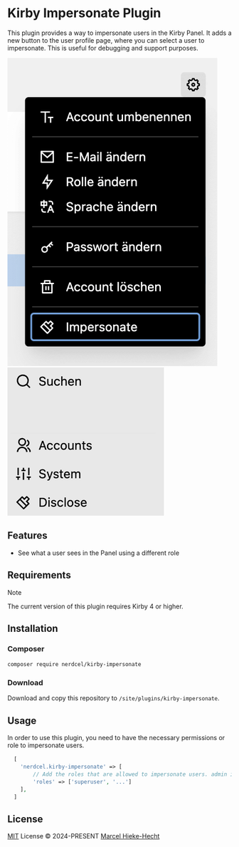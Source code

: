 # Kirby Impersonate Plugin

This plugin provides a way to impersonate users in the Kirby Panel.
It adds a new button to the user profile page, where you can select a user to impersonate. This is useful for debugging and support purposes.

!["Impersonate"](./.github/impersonate.gif?raw=true)
!["Disclose"](./.github/disclose.gif?raw=true)

## Features

- See what a user sees in the Panel using a different role

## Requirements

> [!NOTE]
> The current version of this plugin requires Kirby 4 or higher.

## Installation

### Composer

```bash
composer require nerdcel/kirby-impersonate
```

### Download

Download and copy this repository to `/site/plugins/kirby-impersonate`.

## Usage

In order to use this plugin, you need to have the necessary permissions or role to impersonate users.

```php
  [
    'nerdcel.kirby-impersonate' => [
        // Add the roles that are allowed to impersonate users. admin is always allowed.
        'roles' => ['superuser', '...']
    ],
  ]
```

## License

[MIT](./LICENSE) License © 2024-PRESENT [Marcel Hieke-Hecht](https://github.com/nerdcel)
